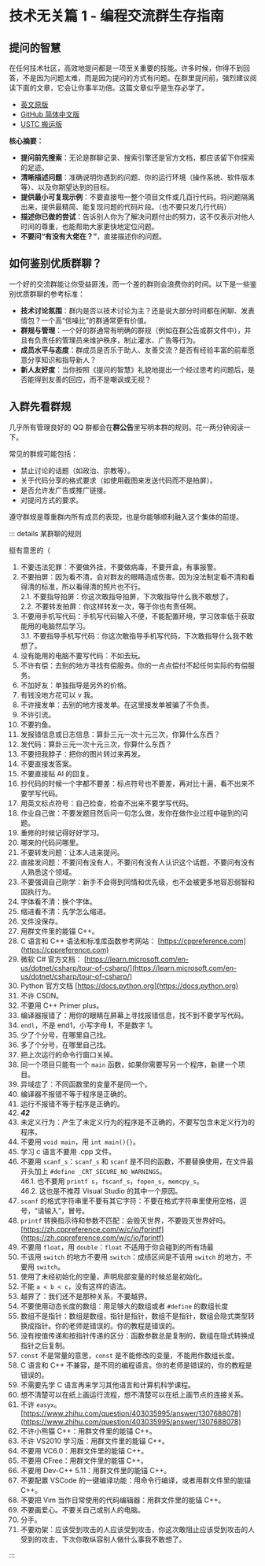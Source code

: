 # 技术无关篇 1 - 编程交流群生存指南

## 提问的智慧

在任何技术社区，高效地提问都是一项至关重要的技能。许多时候，你得不到回答，不是因为问题太难，而是因为提问的方式有问题。在群里提问前，强烈建议阅读下面的文章，它会让你事半功倍。这篇文章似乎是生存必学了。

- [英文原版](http://www.catb.org/~esr/faqs/smart-questions.html)
- [GitHub 简体中文版](https://github.com/ryanhanwu/How-To-Ask-Questions-The-Smart-Way/blob/main/README-zh_CN.md)
- [USTC 搬运版](https://lug.ustc.edu.cn/wiki/doc/smart-questions/)

**核心摘要：**

- **提问前先搜索**：无论是群聊记录、搜索引擎还是官方文档，都应该留下你探索的足迹。
- **清晰描述问题**：准确说明你遇到的问题、你的运行环境（操作系统、软件版本等）、以及你期望达到的目标。
- **提供最小可复现示例**：不要直接甩一整个项目文件或几百行代码。将问题隔离出来，提供最精简、能复现问题的代码片段。（也不要只发几行代码）
- **描述你已做的尝试**：告诉别人你为了解决问题付出的努力，这不仅表示对他人时间的尊重，也能帮助大家更快地定位问题。
- **不要问“有没有大佬在？”**，直接描述你的问题。

## 如何鉴别优质群聊？

一个好的交流群能让你受益匪浅，而一个差的群则会浪费你的时间。以下是一些鉴别优质群聊的参考标准：

- **技术讨论氛围**：群内是否以技术讨论为主？还是说大部分时间都在闲聊、发表情包？一个高“信噪比”的群通常更有价值。
- **群规与管理**：一个好的群通常有明确的群规（例如在群公告或群文件中），并且有负责任的管理员来维护秩序，制止灌水、广告等行为。
- **成员水平与态度**：群成员是否乐于助人、友善交流？是否有经验丰富的前辈愿意分享知识和指导新人？
- **新人友好度**：当你按照《提问的智慧》礼貌地提出一个经过思考的问题后，是否能得到友善的回应，而不是嘲讽或无视？

## 入群先看群规

几乎所有管理良好的 QQ 群都会在**群公告**里写明本群的规则。花一两分钟阅读一下。

常见的群规可能包括：

- 禁止讨论的话题（如政治、宗教等）。
- 关于代码分享的格式要求（如使用截图来发送代码而不是拍屏）。
- 是否允许发广告或推广链接。
- 对提问方式的要求。

遵守群规是尊重群内所有成员的表现，也是你能够顺利融入这个集体的前提。

::: details 某群聊的规则

挺有意思的（

1. 不要违法犯罪：不要做外挂，不要做病毒，不要开盒，有事报警。
2. 不要拍屏：因为看不清，会对群友的眼睛造成伤害。因为没法制定看不清和看得清的标准，所以看得清的照片也不行。  
   2.1. 不要指导拍屏：你这次敢指导拍屏，下次敢指导什么我不敢想了。  
   2.2. 不要转发拍屏：你这样转发一次，等于你也有责任啊。
3. 不要用手机写代码：手机写代码输入不便，不能配置环境，学习效率低于获取能用的电脑然后学习。  
   3.1. 不要指导手机写代码：你这次敢指导手机写代码，下次敢指导什么我不敢想了。
4. 没有能用的电脑不要写代码：不如去玩。
5. 不许有偿：去别的地方寻找有偿服务。你的一点点偿付不起任何实际的有偿服务。
6. 不加好友：单独指导是另外的价格。
7. 有钱没地方花可以 v 我。
8. 不许接发单：去别的地方接发单。在这里接发单被骗了不负责。
9. 不许引流。
10. 不要钓鱼。
11. 发报错信息或日志信息：算卦三元一次十元三次，你算什么东西？
12. 发代码：算卦三元一次十元三次，你算什么东西？
13. 不要扭我脖子：把你的图片转过来再发。
14. 不要直接发答案。
15. 不要直接贴 AI 的回复。
16. 抄代码的时候一个字都不要差：标点符号也不要差，再对比十遍，看不出来不要学写代码。
17. 用英文标点符号：自己检查，检查不出来不要学写代码。
18. 作业自己做：不要发题目然后问一句怎么做，发你在做作业过程中碰到的问题。
19. 重修的时候记得好好学习。
20. 哪来的代码问哪里。
21. 不要转发问题：让本人进来提问。
22. 直接发问题：不要问有没有人，不要问有没有人认识这个话题，不要问有没有人熟悉这个领域。
23. 不要强调自己刚学：新手不会得到同情和优先级，也不会被更多地容忍弱智和固执行为。
24. 字体看不清：换个字体。
25. 缩进看不清：先学怎么缩进。
26. 文件没保存。
27. 用群文件里的能锚 C++。
28. C 语言和 C++ 语法和标准库函数参考网站： [https://cppreference.com](https://cppreference.com)
29. 微软 C# 官方文档： [https://learn.microsoft.com/en-us/dotnet/csharp/tour-of-csharp/](https://learn.microsoft.com/en-us/dotnet/csharp/tour-of-csharp/)
30. Python 官方文档 [https://docs.python.org](https://docs.python.org)
31. 不许 CSDN。
32. 不要用 C++ Primer plus。
33. 编译器报错了：用你的眼睛在屏幕上寻找报错信息，找不到不要学写代码。
34. `endl`，不是 end1，小写字母 **l**，不是数字 1。
35. 少了个分号，在哪里自己找。
36. 多了个分号，在哪里自己找。
37. 把上次运行的命令行窗口关掉。
38. 同一个项目只能有一个 `main` 函数，如果你需要写另一个程序，新建一个项目。
39. 异域症了：不同函数里的变量不是同一个。
40. 编译器不报错不等于程序是正确的。
41. 运行不报错不等于程序是正确的。
42. **_42_**
43. 未定义行为：产生了未定义行为的程序是不正确的，不要写包含未定义行为的程序。
44. 不要用 `void main`，用 `int main(){}`。
45. 学习 c 语言不要用 .cpp 文件。
46. 不要用 `scanf_s`：`scanf_s` 和 `scanf` 是不同的函数，不要替换使用，在文件最开头加上 `#define _CRT_SECURE_NO_WARNINGS`。  
    46.1. 也不要用 `printf s`，`fscanf_s`，`fopen_s`，`memcpy_s`。  
    46.2. 这也是不推荐 Visual Studio 的其中一个原因。
47. `scanf` 的格式字符串里不要有其它字符：不要在格式字符串里使用空格，逗号，“请输入”，冒号。
48. `printf` 转换指示待和参数不匹配：会毁灭世界，不要毁灭世界好吗。[https://zh.cppreference.com/w/c/io/fprintf](https://zh.cppreference.com/w/c/io/fprintf)
49. 不要用 `float`，用 `double`：`float` 不适用于你会碰到的所有场最
50. 不该用 `switch` 的地方不要用 `switch`：成绩区间是不该用 `switch` 的地方，不要用 `switch`。
51. 使用了未经初始化的空量，声明局部变量的时候总是初始化。
52. 不能 `a < b < c`，没有这样的语法。
53. 越界了：我们还不是那种关系，不要越界。
54. 不要使用动态长度的数组：用足够大的数组或者 `#define` 的数组长度
55. 数组不是指针：数组是数组，指针是指针，数组不是指针，数组会隐式类型转换成指针。你的老师是错误的。你的教程是错误的。
56. 没有按值传递和按指针传递的区分：函数参数总是复制的，数组在隐式转换成指针之后复制。
57. `const` 不是常量的意思，`const` 是不能修改的变量，不能用作数组长度。
58. C 语言和 C++ 不兼容，是不同的编程语言。你的老师是错误的，你的教程是错误的。
59. 不需要先学 C 语言再来学习其他语言和计算机科学课程。
60. 想不清楚可以在纸上画运行流程，想不清楚可以在纸上画节点的连接关系。
61. 不许 `easyx`。[https://www.zhihu.com/question/403035995/answer/1307688078](https://www.zhihu.com/question/403035995/answer/1307688078)
62. 不许小熊猫 C++：用群文件里的能锚 C++。
63. 不许 VS2010 学习版：用群文件里的能锚 C++。
64. 不要用 VC6.0：用群文件里的能锚 C++。
65. 不要用 CFree：用群文件里的能锚 C++。
66. 不要用 Dev-C++ 5.11：用群文件里的能锚 C++。
67. 不要配置 VSCode 的一键编译功能：用命令行编译，或者用群文件里的能锚 C++。
68. 不要把 Vim 当作日常使用的代码编辑器：用群文件里的能锚 C++。
69. 不要画爱心。不要关自己或别人的电脑。
70. 分手。
71. 不要劝架：应该受到攻击的人应该受到攻击，你这次敢阻止应该受到攻击的人受到的攻击，下次你敢纵容别人做什么事我不敢想了。

:::

